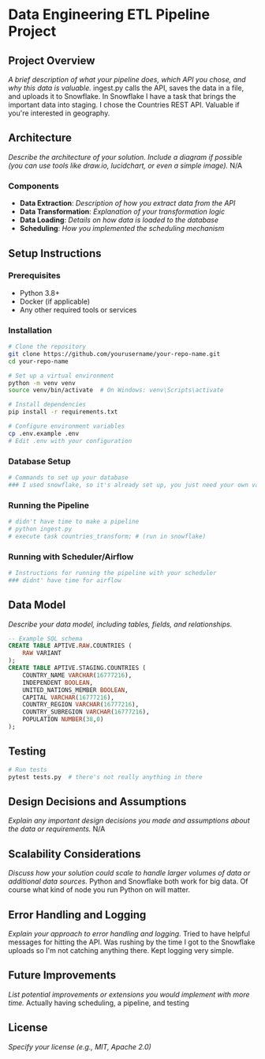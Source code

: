 # Data Engineering ETL Pipeline Project

## Project Overview
*A brief description of what your pipeline does, which API you chose, and why this data is valuable.*
ingest.py calls the API, saves the data in a file, and uploads it to Snowflake. In Snowflake I have a task that brings the important data into staging.
I chose the Countries REST API. Valuable if you're interested in geography.

## Architecture
*Describe the architecture of your solution. Include a diagram if possible (you can use tools like draw.io, lucidchart, or even a simple image).*
N/A

### Components
- **Data Extraction**: *Description of how you extract data from the API*
- **Data Transformation**: *Explanation of your transformation logic*
- **Data Loading**: *Details on how data is loaded to the database*
- **Scheduling**: *How you implemented the scheduling mechanism*

## Setup Instructions

### Prerequisites
- Python 3.8+
- Docker (if applicable)
- Any other required tools or services

### Installation

```bash
# Clone the repository
git clone https://github.com/yourusername/your-repo-name.git
cd your-repo-name

# Set up a virtual environment
python -m venv venv
source venv/bin/activate  # On Windows: venv\Scripts\activate

# Install dependencies
pip install -r requirements.txt

# Configure environment variables
cp .env.example .env
# Edit .env with your configuration
```

### Database Setup

```bash
# Commands to set up your database
### I used snowflake, so it's already set up, you just need your own values in .env 
```

### Running the Pipeline

```bash
# didn't have time to make a pipeline
# python ingest.py
# execute task countries_transform; # (run in snowflake)
```

### Running with Scheduler/Airflow

```bash
# Instructions for running the pipeline with your scheduler
### didnt' have time for airflow
```

## Data Model
*Describe your data model, including tables, fields, and relationships.*

```sql
-- Example SQL schema
CREATE TABLE APTIVE.RAW.COUNTRIES (
	RAW VARIANT
);
CREATE TABLE APTIVE.STAGING.COUNTRIES (
	COUNTRY_NAME VARCHAR(16777216),
	INDEPENDENT BOOLEAN,
	UNITED_NATIONS_MEMBER BOOLEAN,
	CAPITAL VARCHAR(16777216),
	COUNTRY_REGION VARCHAR(16777216),
	COUNTRY_SUBREGION VARCHAR(16777216),
	POPULATION NUMBER(38,0)
);
```

## Testing

```bash
# Run tests
pytest tests.py  # there's not really anything in there
```

## Design Decisions and Assumptions
*Explain any important design decisions you made and assumptions about the data or requirements.*
N/A

## Scalability Considerations
*Discuss how your solution could scale to handle larger volumes of data or additional data sources.*
Python and Snowflake both work for big data. Of course what kind of node you run Python on will matter.

## Error Handling and Logging
*Explain your approach to error handling and logging.*
Tried to have helpful messages for hitting the API. Was rushing by the time I got to the Snowflake uploads so I'm not catching anything there.
Kept logging very simple.

## Future Improvements
*List potential improvements or extensions you would implement with more time.*
Actually having scheduling, a pipeline, and testing

## License
*Specify your license (e.g., MIT, Apache 2.0)*
